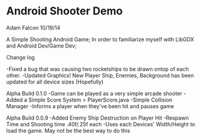 Android Shooter Demo
===============
Adam Falcon 10/19/14

A Simple Shooting Android Game; In order to familiarize myself with LibGDX and Android Dev/Game Dev;

Change log

-Fixed a bug that was causing two rocketships to be drawn ontop of each other.
-Updated Graphics! New Player Ship, Enemies, Background has been updated for all device sizes (Hopefully)

Alpha Build 0.1.0
-Game can be played as a very simple arcade shooter
-Added a Simple Score System > PlayerScore.java
-Simple Collision Manager
-Informs a player when they've been hit and pauses game

Alpha Build 0.0.9
-Added Enemy Ship Destruction on Player Hit
-Respawn Time and Shooting time .40f/.25f each
-Uses each Devices' Width/Height to load the game. May not be the best way to do this